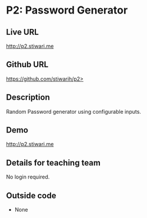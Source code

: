# P2: Password Generator

## Live URL
<http://p2.stiwari.me>

## Github URL
https://github.com/stiwarih/p2>

## Description
Random Password generator using configurable inputs. 

## Demo
<http://p2.stiwari.me>

## Details for teaching team
No login required.

## Outside code
* None
